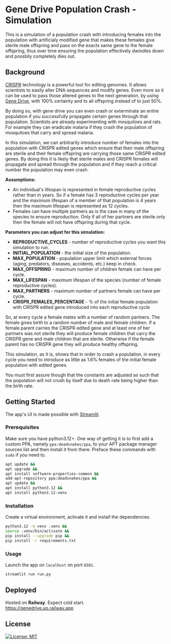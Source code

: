 # Gene Drive Population Crash - Simulation

<!-- EXCERPT -->

This is a simulation of a population crash with introducing females into the population with artificialy modified gene that makes these females give sterile male offspring and pass on the exacts same gene to the female offspring, thus over time ensuring the population effectively dwindles down and possbily completely dies out.

<!-- EXCERPT -->

## Background

<!-- INFO -->

[CRISPR](https://en.wikipedia.org/wiki/CRISPR) technology is a powerful tool for editing genomes.
It allows scientists to easily alter DNA sequences and modify genes.
Even more so it can be used to pass those altered genes to the next
generation, by using [Gene Drive](https://en.wikipedia.org/wiki/Gene_drive), 
with 100% certainty and to all offspring instead of to just 50%.

By doing so, with gene drive you can even crash or exterminate an entire population if you
successfully propagate certain genes through that population. Scientists are
already experimenting with mosquitoes and rats. For example they can eradicate
malaria if they crash the population of mosquitoes that carry and spread malaria.

In this simulation, we can arbitrarily introduce number of females into the population
with CRISPR edited genes which ensure that their male offspring are sterile
and their female offspring are carrying those same CRISPR edited genes.
By doing this it is likely that sterile males and CRISPR females will propagate and
spread through the population and if they reach a critical number the population may
even crash.

**Assumptions:**  
  * An individual's lifespan is represented in female reproductive cycles rather than in years.
    So if a female has 3 reproductive cycles per year and the maximum lifespan
    of a member of that population is 4 years then the maximum lifespan is represented as 12 cycles.
  * Females can have multiple partners as is the case in many of the species to ensure reproduction. 
    Only if all of her partners are sterile only then the female will not have offspring during that cycle.

**Parameters you can adjust for this simulation:**  
  * **REPRODUCTIVE_CYCLES** - number of reproductive cycles you want this simulation to run.
  * **INITIAL_POPULATION** - the initial size of the population.
  * **MAX_POPULATION** - population upper limit which external forces (aging, predators, diseases, accidents, etc.) keep in check.
  * **MAX_OFFSPRING** - maximum number of children female can have per cycle.
  * **MAX_LIFESPAN** - maximum lifespan of the species (number of female reproductive cycles).
  * **MAX_PARTNERS** - maximum number of partners female can have per cycle.
  * **CRISPR_FEMALES_PERCENTAGE** - % of the initial female population with CRISPR edited gene introduced into each reproductive cycle

So, at every cycle a female mates with a number of random partners. The female gives birth to a random number of male and female children. If a female parent carries the CRISPR edited gene
and at least one of her partners was not sterile they will produce female children that carry the
CRISPR gene and male children that are sterile. Otherwise if the female parent has no CRISPR gene they will produce healthy offspring.

This simulation, as it is, shows that in order to crash a population, in every cycle you need to introduce as little as 1.6% females of the initial female population with edited genes.

You must first assure though that the constants are adjusted as such that the population will not crush by itself due to death rate being higher than the birth rate.

<!-- INFO -->

## Getting Started

The app's UI is made possible with [Streamlit](https://github.com/streamlit/streamlit).

### Prerequisites

Make sure you have python3.12+. One way of getting it is to first add a custom PPA, namely `ppa:deadsnakes/ppa`, to your APT package manager sources list and then install it from there. Preface these commands with `sudo` if you need to.

``` bash
apt update &&
apt upgrade &&
apt install software-properties-common &&
add-apt-repository ppa:deadsnakes/ppa &&
apt update &&
apt install python3.12 &&
apt install python3.12-venv
```

### Installation

Create a virtual environment, activate it and install the dependencies.

``` bash
python3.12 -m venv .venv &&
source .venv/bin/activate &&
pip install --upgrade pip &&
pip install -r requirements.txt
```

### Usage

Launch the app on `localhost` on port `8501`.
``` bash
streamlit run run.py
```

## Deployed
Hosted on **Railway**. Expect cold start.    
https://genedrive.up.railway.app

## License

[![License: MIT](https://img.shields.io/github/license/vlatan/population-crash?label=License)](/LICENSE "License: MIT")